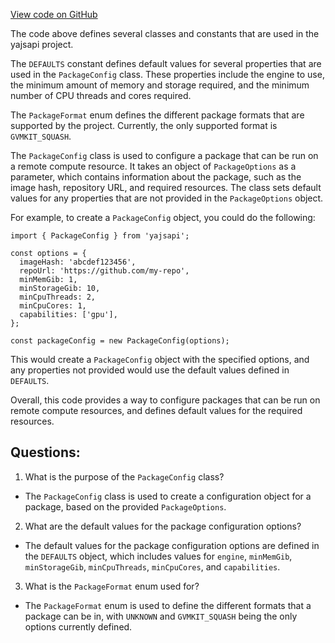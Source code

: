 [View code on GitHub](https://github.com/golemfactory/yajsapi/package/config.ts)

The code above defines several classes and constants that are used in the yajsapi project. 

The `DEFAULTS` constant defines default values for several properties that are used in the `PackageConfig` class. These properties include the engine to use, the minimum amount of memory and storage required, and the minimum number of CPU threads and cores required. 

The `PackageFormat` enum defines the different package formats that are supported by the project. Currently, the only supported format is `GVMKIT_SQUASH`. 

The `PackageConfig` class is used to configure a package that can be run on a remote compute resource. It takes an object of `PackageOptions` as a parameter, which contains information about the package, such as the image hash, repository URL, and required resources. The class sets default values for any properties that are not provided in the `PackageOptions` object. 

For example, to create a `PackageConfig` object, you could do the following:

```
import { PackageConfig } from 'yajsapi';

const options = {
  imageHash: 'abcdef123456',
  repoUrl: 'https://github.com/my-repo',
  minMemGib: 1,
  minStorageGib: 10,
  minCpuThreads: 2,
  minCpuCores: 1,
  capabilities: ['gpu'],
};

const packageConfig = new PackageConfig(options);
```

This would create a `PackageConfig` object with the specified options, and any properties not provided would use the default values defined in `DEFAULTS`.

Overall, this code provides a way to configure packages that can be run on remote compute resources, and defines default values for the required resources.
## Questions: 
 1. What is the purpose of the `PackageConfig` class?
- The `PackageConfig` class is used to create a configuration object for a package, based on the provided `PackageOptions`.

2. What are the default values for the package configuration options?
- The default values for the package configuration options are defined in the `DEFAULTS` object, which includes values for `engine`, `minMemGib`, `minStorageGib`, `minCpuThreads`, `minCpuCores`, and `capabilities`.

3. What is the `PackageFormat` enum used for?
- The `PackageFormat` enum is used to define the different formats that a package can be in, with `UNKNOWN` and `GVMKIT_SQUASH` being the only options currently defined.